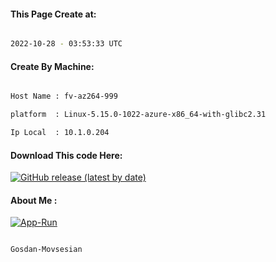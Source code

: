 
   
#### This Page Create at:

```bash

2022-10-28 - 03:53:33 UTC

```

#### Create By Machine:

```bash

Host Name : fv-az264-999

platform  : Linux-5.15.0-1022-azure-x86_64-with-glibc2.31

Ip Local  : 10.1.0.204

```
#### Download This code Here:

[![GitHub release (latest by date)](https://img.shields.io/github/v/release/Gosdan-Movsesian/Gosdan?style=for-the-badge&label=Download)](https://github.com/Gosdan-Movsesian/Gosdan/releases) 

</p> 

#### About Me :

[![App-Run](https://github.com/Gosdan-Movsesian/Gosdan/actions/workflows/App-Run.yml/badge.svg)](https://github.com/Gosdan-Movsesian/Gosdan/actions/workflows/App-Run.yml)

```bash

Gosdan-Movsesian

```

